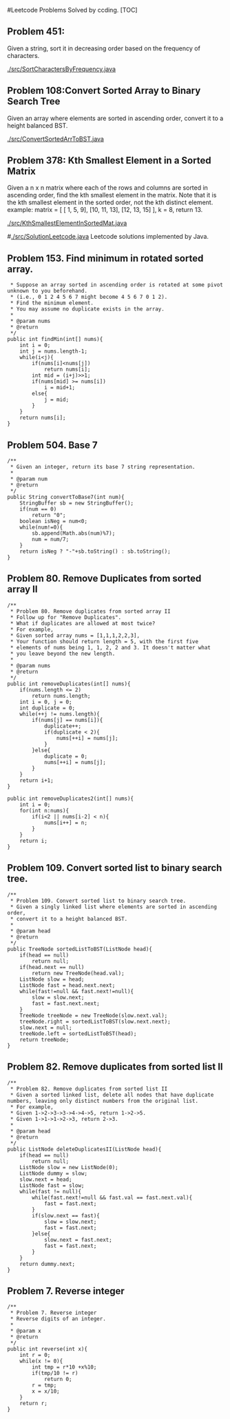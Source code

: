 #Leetcode Problems Solved by ccding.
[TOC]

## Problem 451:
Given a string, sort it in decreasing order based on the frequency of characters.

[./src/SortCharactersByFrequency.java](https://github.com/ccding-ustc/Algorithms_java/blob/master/src/leetcode/SortCharactersByFrequency.java)

## Problem 108:Convert Sorted Array to Binary Search Tree
Given an array where elements are sorted in ascending order, convert it to a height balanced BST.

[./src/ConvertSortedArrToBST.java](https://github.com/ccding-ustc/Algorithms_java/blob/master/src/leetcode/ConvertSortedArrToBST.java)

##  Problem 378: Kth Smallest Element in a Sorted Matrix
Given a n x n matrix where each of the rows and columns are sorted in ascending order, find the kth smallest element in the matrix.
Note that it is the kth smallest element in the sorted order, not the kth distinct element.
example:
matrix = [
   [ 1,  5,  9],
   [10, 11, 13],
   [12, 13, 15]
],
k = 8,
return 13.

[./src/KthSmallestElementInSortedMat.java](https://github.com/ccding-ustc/Algorithms_java/blob/master/src/leetcode/KthSmallestElementInSortedMat.java)

#[./src/SolutionLeetcode.java](https://github.com/ccding-ustc/Algorithms_java/blob/master/src/SolutionLeetcode.java)
Leetcode solutions implemented by Java.

## Problem 153. Find minimum in rotated sorted array.
	 * Suppose an array sorted in ascending order is rotated at some pivot unknown to you beforehand.
	 * (i.e., 0 1 2 4 5 6 7 might become 4 5 6 7 0 1 2).
	 * Find the minimum element.
	 * You may assume no duplicate exists in the array.
	 * 
	 * @param nums 
	 * @return
	 */
	public int findMin(int[] nums){
		int i = 0;
		int j = nums.length-1;
		while(i<j){
			if(nums[i]<nums[j])
				return nums[i];
			int mid = (i+j)>>1;
			if(nums[mid] >= nums[i])
				i = mid+1;
			else{
				j = mid;
			}
		}
		return nums[i];	
	}
	
## Problem 504. Base 7
	/**
	 * Given an integer, return its base 7 string representation.
	 * 
	 * @param num
	 * @return
	 */
	public String convertToBase7(int num){
		StringBuffer sb = new StringBuffer();
		if(num == 0)
			return "0";
		boolean isNeg = num<0;
		while(num!=0){
			sb.append(Math.abs(num)%7);
			num = num/7;
		}
		return isNeg ? "-"+sb.toString() : sb.toString();
	}

## Problem 80. Remove Duplicates from sorted array II
	/**
	 * Problem 80. Remove duplicates from sorted array II
	 * Follow up for "Remove Duplicates".
	 * What if duplicates are allowed at most twice?
	 * For example,
	 * Given sorted array nums = [1,1,1,2,2,3],
	 * Your function should return length = 5, with the first five 
	 * elements of nums being 1, 1, 2, 2 and 3. It doesn't matter what
	 * you leave beyond the new length.
	 * 
	 * @param nums
	 * @return
	 */
	public int removeDuplicates(int[] nums){
		if(nums.length <= 2)
			return nums.length;
		int i = 0, j = 0;			
		int duplicate = 0;
		while(++j != nums.length){
			if(nums[j] == nums[i]){
				duplicate++;
				if(duplicate < 2){
					nums[++i] = nums[j];
				}
			}else{
				duplicate = 0;
				nums[++i] = nums[j];
			}
		}
		return i+1;
	}
	
	public int removeDuplicates2(int[] nums){
		int i = 0;
		for(int n:nums){
			if(i<2 || nums[i-2] < n){
				nums[i++] = n;
			}
		}
		return i;
	}
	
## Problem 109. Convert sorted list to binary search tree.	
	/**
	 * Problem 109. Convert sorted list to binary search tree.
	 * Given a singly linked list where elements are sorted in ascending order,
	 * convert it to a height balanced BST.
	 * 
	 * @param head
	 * @return
	 */
	public TreeNode sortedListToBST(ListNode head){
		if(head == null)
			return null;
		if(head.next == null)
			return new TreeNode(head.val);
		ListNode slow = head;
		ListNode fast = head.next.next;
		while(fast!=null && fast.next!=null){
			slow = slow.next;
			fast = fast.next.next;
		}
		TreeNode treeNode = new TreeNode(slow.next.val);
		treeNode.right = sortedListToBST(slow.next.next);
		slow.next = null;
		treeNode.left = sortedListToBST(head);
		return treeNode;
	}
	
## Problem 82. Remove duplicates from sorted list II	
	/**
	 * Problem 82. Remove duplicates from sorted list II
	 * Given a sorted linked list, delete all nodes that have duplicate numbers, leaving only distinct numbers from the original list.
	 * For example,
	 * Given 1->2->3->3->4->4->5, return 1->2->5.
	 * Given 1->1->1->2->3, return 2->3.
	 * 
	 * @param head
	 * @return
	 */
	public ListNode deleteDuplicatesII(ListNode head){
		if(head == null)
			return null;
		ListNode slow = new ListNode(0);
		ListNode dummy = slow;
		slow.next = head;
		ListNode fast = slow;
		while(fast != null){
			while(fast.next!=null && fast.val == fast.next.val){
				fast = fast.next;
			}
			if(slow.next == fast){
				slow = slow.next;
				fast = fast.next;
			}else{
				slow.next = fast.next;
				fast = fast.next;
			}
		}
		return dummy.next;
	}
	
## Problem 7. Reverse integer
	/**
	 * Problem 7. Reverse integer
	 * Reverse digits of an integer.
	 * 
	 * @param x
	 * @return
	 */
	public int reverse(int x){
		int r = 0;
		while(x != 0){
			int tmp = r*10 +x%10;
			if(tmp/10 != r)
				return 0;
			r = tmp;
			x = x/10;
		}
		return r;	
	}

